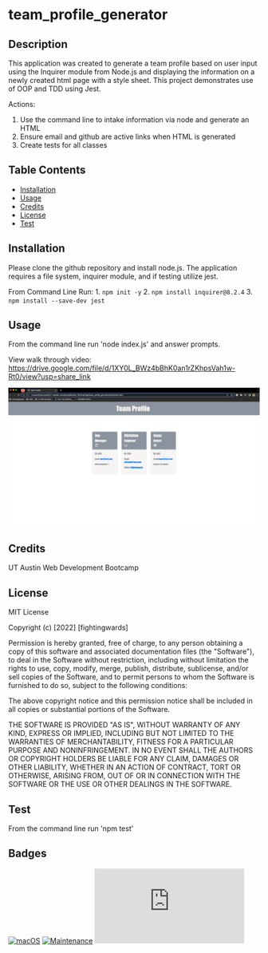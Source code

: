 # team_profile_generator

## Description

This application was created to generate a team profile based on user input using the Inquirer module from Node.js and displaying the information on a newly created html page with a style sheet. This project demonstrates use of OOP and TDD using Jest.

Actions:

1. Use the command line to intake information via node and generate an HTML
2. Ensure email and github are active links when HTML is generated
3. Create tests for all classes

## Table Contents

- [Installation](#installation)
- [Usage](#usage)
- [Credits](#credits)
- [License](#license)
- [Test](#test)

## Installation

Please clone the github repository and install node.js. The application requires a file system, inquirer module, and if testing utilize jest.

From Command Line Run: 1. `npm init -y` 2. `npm install inquirer@8.2.4` 3. `npm install --save-dev jest`

## Usage

From the command line run 'node index.js' and answer prompts.

View walk through video: https://drive.google.com/file/d/1XY0L_BWz4bBhK0an1rZKhpsVah1w-Rt0/view?usp=share_link

![Screenshot](./assets/images/screenshot.png)

## Credits

UT Austin Web Development Bootcamp

## License

MIT License

Copyright (c) [2022] [fightingwards]

Permission is hereby granted, free of charge, to any person obtaining a copy
of this software and associated documentation files (the "Software"), to deal
in the Software without restriction, including without limitation the rights
to use, copy, modify, merge, publish, distribute, sublicense, and/or sell
copies of the Software, and to permit persons to whom the Software is
furnished to do so, subject to the following conditions:

The above copyright notice and this permission notice shall be included in all
copies or substantial portions of the Software.

THE SOFTWARE IS PROVIDED "AS IS", WITHOUT WARRANTY OF ANY KIND, EXPRESS OR
IMPLIED, INCLUDING BUT NOT LIMITED TO THE WARRANTIES OF MERCHANTABILITY,
FITNESS FOR A PARTICULAR PURPOSE AND NONINFRINGEMENT. IN NO EVENT SHALL THE
AUTHORS OR COPYRIGHT HOLDERS BE LIABLE FOR ANY CLAIM, DAMAGES OR OTHER
LIABILITY, WHETHER IN AN ACTION OF CONTRACT, TORT OR OTHERWISE, ARISING FROM,
OUT OF OR IN CONNECTION WITH THE SOFTWARE OR THE USE OR OTHER DEALINGS IN THE
SOFTWARE.

## Test

From the command line run 'npm test'

## Badges

[![macOS](https://svgshare.com/i/ZjP.svg)](https://svgshare.com/i/ZjP.svg)
[![Maintenance](https://img.shields.io/badge/Maintained%3F-no-red.svg)](https://bitbucket.org/lbesson/ansi-colors)
[![GitHub license](https://badgen.net/github/license/Naereen/Strapdown.js)](https://github.com/Naereen/StrapDown.js/blob/master/LICENSE)
